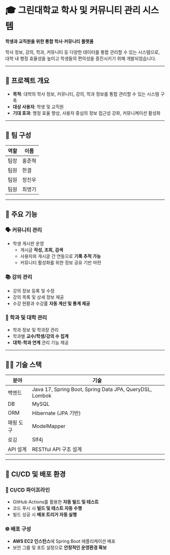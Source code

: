 # 🎓 그린대학교 학사 및 커뮤니티 관리 시스템

**학생과 교직원을 위한 통합 학사·커뮤니티 플랫폼**

학사 정보, 강의, 학과, 커뮤니티 등 다양한 데이터를 통합 관리할 수 있는 시스템으로, 대학 내 행정 효율성을 높이고 학생들의 편의성을 증진시키기 위해 개발되었습니다.

---

## 📌 프로젝트 개요

- **목적**: 대학의 학사 정보, 커뮤니티, 강의, 학과 정보를 통합 관리할 수 있는 시스템 구축
- **대상 사용자**: 학생 및 교직원
- **기대 효과**: 행정 효율 향상, 사용자 중심의 정보 접근성 강화, 커뮤니케이션 활성화

---

## 👥 팀 구성

| 역할 | 이름     |
|------|----------|
| 팀장 | 홍준혁   |
| 팀원 | 한결     |
| 팀원 | 정진우   |
| 팀원 | 최명기   |

---

## 🔧 주요 기능

### 🗣 커뮤니티 관리
- 학생 게시판 운영
  - 게시글 **작성, 조회, 검색**
  - 사용자와 게시글 간 연동으로 **기록 추적 가능**
  - 커뮤니티 활성화를 위한 정보 공유 기반 마련

### 📚 강의 관리
- 강의 정보 등록 및 수정
- 강의 목록 및 상세 정보 제공
- 수강 현황과 수강률 **자동 계산 및 통계 제공**

### 🏫 학과 및 대학 관리
- 학과 정보 및 학과장 관리
- 학과별 **교수/학생/강의 수 집계**
- **대학-학과 연계** 관리 기능 제공

---

## 🧑‍💻 기술 스택

| 분야       | 기술                                                         |
|------------|--------------------------------------------------------------|
| 백엔드     | Java 17, Spring Boot, Spring Data JPA, QueryDSL, Lombok      |
| DB         | MySQL                                                        |
| ORM        | Hibernate (JPA 기반)                                          |
| 매핑 도구  | ModelMapper                                                   |
| 로깅       | Slf4j                                                        |
| API 설계   | RESTful API 구조 설계                                        |

---

## 🚀 CI/CD 및 배포 환경

### 🔄 CI/CD 파이프라인
- GitHub Actions를 활용한 **자동 빌드 및 테스트**
- 코드 푸시 시 **빌드 및 테스트 자동 수행**
- 빌드 성공 시 **배포 트리거 자동 실행**

### 🌐 배포 구성
- **AWS EC2 인스턴스**에 Spring Boot 애플리케이션 배포
- 보안 그룹 및 포트 설정으로 **안정적인 운영환경 확보**

